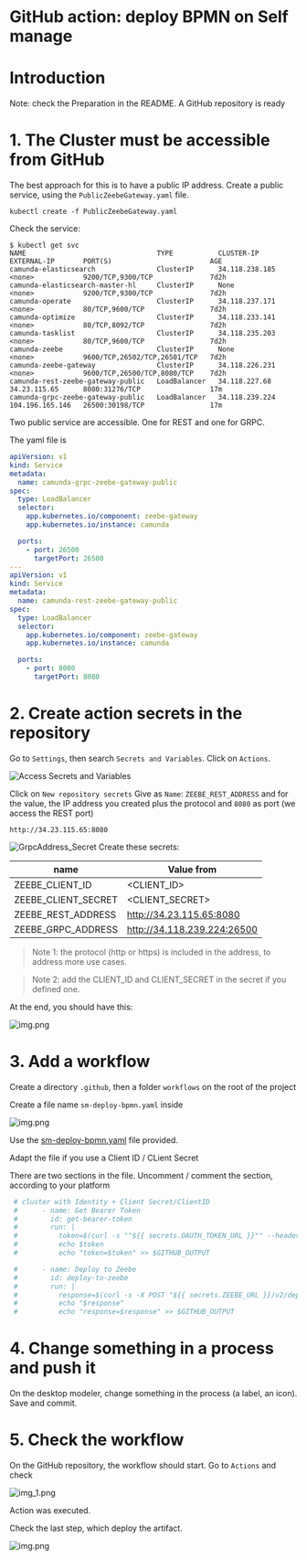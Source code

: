 # GitHub action: deploy BPMN on Self manage

# Introduction

Note: check the Preparation in the README. A GitHub repository is ready

# 1. The Cluster must be accessible from GitHub

The best approach for this is to have a public IP address.
Create a public service, using the `PublicZeebeGateway.yaml` file.

````shell
kubectl create -f PublicZeebeGateway.yaml
````

Check the service:

```shell
$ kubectl get svc
NAME                                TYPE           CLUSTER-IP       EXTERNAL-IP       PORT(S)                        AGE
camunda-elasticsearch               ClusterIP      34.118.238.185   <none>            9200/TCP,9300/TCP              7d2h
camunda-elasticsearch-master-hl     ClusterIP      None             <none>            9200/TCP,9300/TCP              7d2h
camunda-operate                     ClusterIP      34.118.237.171   <none>            80/TCP,9600/TCP                7d2h
camunda-optimize                    ClusterIP      34.118.233.141   <none>            80/TCP,8092/TCP                7d2h
camunda-tasklist                    ClusterIP      34.118.235.203   <none>            80/TCP,9600/TCP                7d2h
camunda-zeebe                       ClusterIP      None             <none>            9600/TCP,26502/TCP,26501/TCP   7d2h
camunda-zeebe-gateway               ClusterIP      34.118.226.231   <none>            9600/TCP,26500/TCP,8080/TCP    7d2h
camunda-rest-zeebe-gateway-public   LoadBalancer   34.118.227.68    34.23.115.65      8080:31276/TCP                 17m
camunda-grpc-zeebe-gateway-public   LoadBalancer   34.118.239.224   104.196.165.146   26500:30198/TCP                17m
```
Two public service are accessible. One for REST and one for GRPC.

The yaml file is

```yaml
apiVersion: v1
kind: Service
metadata:
  name: camunda-grpc-zeebe-gateway-public
spec:
  type: LoadBalancer
  selector:
    app.kubernetes.io/component: zeebe-gateway
    app.kubernetes.io/instance: camunda

  ports:
    - port: 26500
      targetPort: 26500
---
apiVersion: v1
kind: Service
metadata:
  name: camunda-rest-zeebe-gateway-public
spec:
  type: LoadBalancer
  selector:
    app.kubernetes.io/component: zeebe-gateway
    app.kubernetes.io/instance: camunda

  ports:
    - port: 8080
      targetPort: 8080
```


# 2. Create action secrets in the repository
Go to `Settings`, then search `Secrets and Variables`. Click on `Actions`.

![Access Secrets and Variables](images/GitHub-SecretsAndVariables.png)

Click on `New repository secrets`
Give as `Name`: `ZEEBE_REST_ADDRESS` and for the value, the IP address you created plus the protocol and `8080` as port (we access the REST port)

```
http://34.23.115.65:8080

```


![GrpcAddress_Secret](images/SM-GitHub-Secret.png)
Create these secrets:

| name                | Value from                  |
|---------------------|-----------------------------| 
| ZEEBE_CLIENT_ID     | <CLIENT_ID>                 |
| ZEEBE_CLIENT_SECRET | <CLIENT_SECRET>             | 
| ZEEBE_REST_ADDRESS  | http://34.23.115.65:8080    | 
| ZEEBE_GRPC_ADDRESS  | http://34.118.239.224:26500 | 

> Note 1: the protocol (http or https) is included in the address, to address more use cases.

> Note 2: add the CLIENT_ID and CLIENT_SECRET in the secret if you defined one.

At the end, you should have this:

![img.png](images/SM-GitHub-AllSecrets.png)

# 3. Add a workflow

Create a directory `.github`, then a folder `workflows` on the root of the project

Create a file name `sm-deploy-bpmn.yaml` inside

![img.png](images/SM-GitHub-Workflow.png)

Use the [sm-deploy-bpmn.yaml](saas-deploy-bpmn.yaml) file provided.

Adapt the file if you use a Client ID / CLient Secret

There are two sections in the file. Uncomment / comment the section, according to your platform

```yaml
 # cluster with Identity + Client Secret/ClientID
 #      - name: Get Bearer Token
 #        id: get-bearer-token
 #        run: |
 #          token=$(curl -s ""${{ secrets.OAUTH_TOKEN_URL }}"" --header 'Content-Type: application/x-www-form-urlencoded' --data-urlencode 'grant_type=client_credentials' --data-urlencode "client_id=${{ secrets.ZEEBE_CLIENT_ID}}" --data-urlencode "client_secret=${{ secrets.ZEEBE_CLIENT_SECRET }}" --data-urlencode 'audience=zeebe.camunda.io' | jq -r '.access_token')
 #          echo $token
 #          echo "token=$token" >> $GITHUB_OUTPUT

 #      - name: Deploy to Zeebe
 #        id: deploy-to-zeebe
 #        run: |
 #          response=$(curl -s -X POST "${{ secrets.ZEEBE_URL }}/v2/deployments" -H "Authorization: Bearer ${{ steps.get-bearer-token.outputs.token }}" -F "resources=@${{ github.workspace }}/${{ matrix.file }}")
 #          echo "$response"
 #          echo "response=$response" >> $GITHUB_OUTPUT
```

# 4. Change something in a process and push it

On the desktop modeler, change something in the process (a label, an icon). Save and commit.

# 5. Check the workflow
On the GitHub repository, the workflow should start. Go to `Actions` and check

![img_1.png](images/SM-GitHub-WorkflowStart.png)

Action was executed.

Check the last step, which deploy the artifact.

![img.png](images/SM-GitHub-WorkflowCheck.png)
